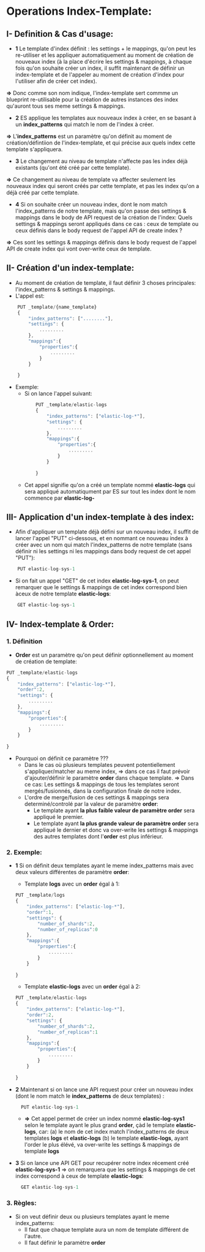 # Operations Index-Template:
## I- Definition & Cas d'usage:
- **1** Le template d'index définit : les settings + le mappings, qu'on peut les re-utiliser et les appliquer automatiquement 
au moment de création de nouveaux index (à la place d'écrire les settings & mappings,  à chaque fois qu'on souhaite créer un index, il suffit maintenant de définir un index-template et de l'appeler au moment de création d'index pour l'utiliser afin de créer cet index).

**=>** Donc comme son nom indique, l'index-template sert commme un blueprint re-utilisable pour la création de autres instances des index qu'auront tous ses meme settings & mappings.

- **2** ES applique les templates aux nouveaux index à créer, en se basant à un **index_patterns** qui match le nom de l'index à créer.

**=>** L'**index_patterns** est un paramètre qu'on définit au moment de création/défintiion de l'index-template, et qui précise aux quels index cette template s'appliquera.

- **3** Le changement au niveau de template n'affecte pas les index déjà existants (qu'ont été créé par cette template).

**=>** Ce changement au niveau de template va affecter seulement les nouveaux index qui seront créés par cette template, et pas les index qu'on a déjà créé par cette template.

- **4** Si on souhaite créer un nouveau index, dont le nom match l'index_patterns de notre template, mais qu'on passe des settings & mappings dans le body de API request de la création de l'index: Quels settings & mappings seront appliqués dans ce cas : ceux de template ou ceux définis dans le body request de l'appel API de create index ?

**=>** Ces sont les settings & mappings définis dans le body request de l'appel API de create index qui vont over-write ceux de template.

## II- Création d'un index-template:
- Au moment de création de template, il faut définir 3 choses principales: l'index_patterns & settings & mappings.
- L'appel est:
```javascript
    PUT _template/{name_template}
    {
        "index_patterns": ["........"],
        "settings": {
            .........
        },
        "mappings":{
            "properties":{
                .........
            }
        }
         
    }
  ```
- Exemple:
  - Si on lance l'appel suivant:
    ```javascript
        PUT _template/elastic-logs
        {
            "index_patterns": ["elastic-log-*"],
            "settings": {
                .........
            },
            "mappings":{
                "properties":{
                    .........
                }
            }
            
        }
    ```
   - Cet appel signifie qu'on a créé un template nommé **elastic-logs** qui sera appliqué automatiqument par ES sur tout les index dont le nom commence par **elastic-log-**


## III- Application d'un index-template à des index:
- Afin d'appliquer un template déjà défini sur un nouveau index, il suffit de lancer l'appel "PUT" ci-dessous, et en nommant ce nouveau index à créer avec un nom qui match l'index_patterns de notre template (sans définir ni les settings ni les mappings dans body request de cet appel "PUT"):

```javascript
    PUT elastic-log-sys-1
```
- Si on fait un appel "GET" de cet index **elastic-log-sys-1**, on peut remarquer que le settings & mappings de cet index correspond bien àceux de notre template **elastic-logs**:
```javascript
    GET elastic-log-sys-1
```
## IV- Index-template & Order:
### 1. Définition
- **Order** est un paramètre qu'on peut définir optionnellement au moment de création de template:
```javascript
PUT _template/elastic-logs
{
    "index_patterns": ["elastic-log-*"],
    "order":2,
    "settings": {
        .........
    },
    "mappings":{
        "properties":{
            .........
        }
    }
            
}
```
- Pourquoi on définit ce paramètre ???
    - Dans le cas où plusieurs templates peuvent potentiellement s'appliquer/matcher au meme index, => dans ce cas il faut prévoir d'ajouter/définir le paramètre **order** dans chaque template.
    => Dans ce cas: Les settings & mappings de tous les templates seront mergés/fusionnés, dans la configuration finale de notre index.
    - L'ordre de merge/fusion de ces settings & mappings sera determiné/controlé par la valeur de paramètre **order**:
      - Le template ayant **la plus faible valeur de paramètre order** sera appliqué le premier.
      - Le template ayant **la plus grande valeur de paramètre order** sera appliqué le dernier et donc va over-write les settings & mappings des autres templates dont l'**order** est plus inférieur.
### 2. Exemple:
- **1** Si on définit deux templates ayant le meme index_patterns mais avec deux valeurs différentes de paramètre **order**:
    - Template **logs** avec un **order** égal à 1:
    ```javascript
    PUT _template/logs
    {
        "index_patterns": ["elastic-log-*"],
        "order":1,
        "settings": {
            "number_of_shards":2,
            "number_of_replicas":0
        },
        "mappings":{
            "properties":{
                .........
            }
        }
                
    }
    ```
    - Template **elastic-logs** avec un **order** égal à 2:
    ```javascript
    PUT _template/elastic-logs
    {
        "index_patterns": ["elastic-log-*"],
        "order":2,
        "settings": {
            "number_of_shards":2,
            "number_of_replicas":1
        },
        "mappings":{
            "properties":{
                .........
            }
        }
                
    }
    ```
- **2** Maintenant si on lance une API request pour créer un nouveau index (dont le nom match le **index_patterns** de deux templates) :
  ```javascript
    PUT elastic-log-sys-1
  ```
    - **=>** Cet appel permet de créer un index nommé **elastic-log-sys1** selon le template ayant le plus grand **order**, çàd le template **elastic-logs**, car: (a) le nom de cet index match l'index_patterns de deux templates **logs** et **elastic-logs** (b) le template **elastic-logs**, ayant l'order le plus élévé, va over-write les settings & mappings de template **logs**

- **3** Si on lance une API GET pour recupérer notre index récement créé **elastic-log-sys-1** => on remarquera que les settings & mappings de cet index  correspond à ceux de template  **elastic-logs**:
  ```javascript
    GET elastic-log-sys-1
  ```

### 3. Règles:
- Si on veut définir deux ou plusieurs templates ayant le meme index_patterns:
    - Il faut que chaque template aura un nom de template différent de l'autre.
    - Il faut définir le paramètre **order**